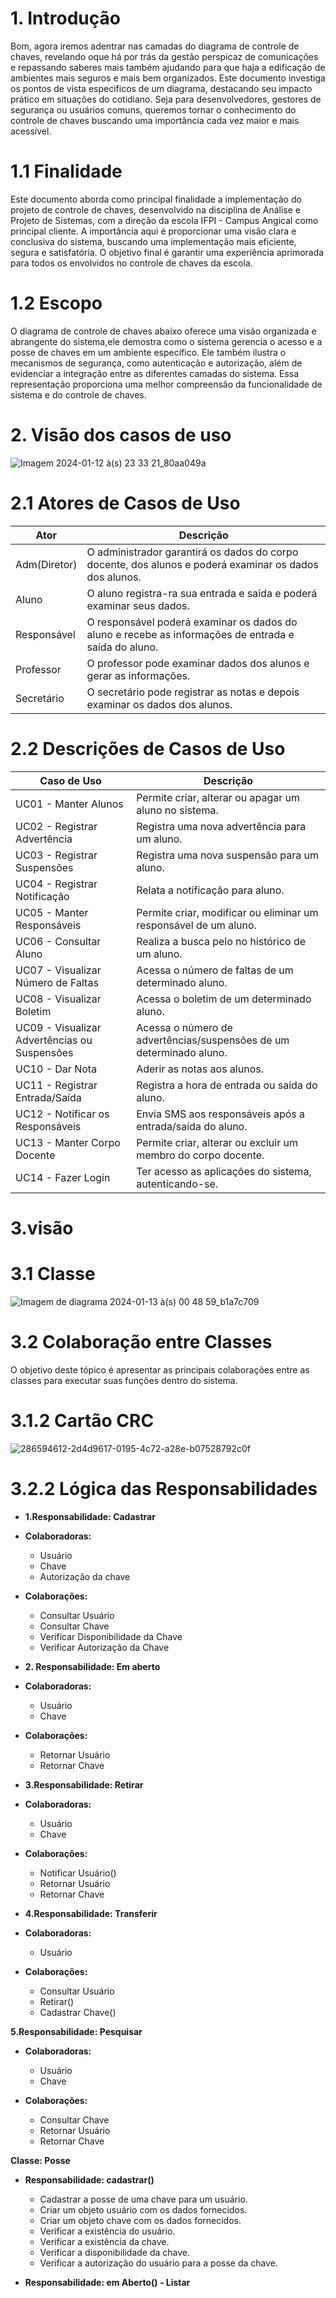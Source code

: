 # 1. Introdução
Bom, agora iremos adentrar nas camadas do diagrama de controle de chaves, revelando oque há por trás da gestão perspicaz de comunicações e repassando saberes mais também ajudando para que haja a edificação de ambientes mais seguros e mais bem organizados.
Este documento investiga os pontos de vista especificos de um diagrama, destacando seu impacto prático em situações do cotidiano. Seja para desenvolvedores, gestores de segurança ou usuários comuns, queremos tornar o conhecimento do controle de chaves buscando uma importância cada vez maior e mais acessível.

# 1.1 Finalidade
Este documento aborda como principal finalidade a implementação do projeto de controle de chaves, desenvolvido na disciplina de Análise e Projeto de Sistemas, com a direção da escola IFPI - Campus Angical como principal cliente. A importância aqui é proporcionar uma visão clara e conclusiva do sistema, buscando uma implementação mais eficiente, segura e satisfatória. O objetivo final é garantir uma experiência aprimorada para todos os envolvidos no controle de chaves da escola.

# 1.2 Escopo
O diagrama de controle de chaves abaixo oferece uma visão organizada e abrangente do sistema,ele demostra como o sistema gerencia o acesso e a posse de chaves em um ambiente específico. Ele também ilustra o mecanismos de segurança, como autenticação e autorização, além de evidenciar a integração entre as diferentes camadas do sistema. Essa representação proporciona uma melhor compreensão da funcionalidade de sistema e do controle de chaves.

# 2. Visão dos casos de uso
![Imagem 2024-01-12 à(s) 23 33 21_80aa049a](https://github.com/FelipeXPZ/documento-de-visao./assets/144725344/8dd756cd-7007-4754-8adb-683205c5931d)

# 2.1 Atores de Casos de Uso

|Ator|Descrição|
|---|---|
|Adm(Diretor)|O administrador garantirá os dados do corpo docente, dos alunos e poderá examinar os dados dos alunos.|
|Aluno	|O aluno registra-ra sua entrada e saída e poderá examinar seus dados.|
|Responsável	|O responsável poderá examinar os dados do aluno e recebe as informações de entrada e saída do aluno.|
|Professor	|O professor pode examinar dados dos alunos e gerar as informações.|
|Secretário	|O secretário pode registrar as notas e depois examinar os dados dos alunos.|

# 2.2 Descrições de Casos de Uso

|Caso de Uso|Descrição|
|---|---|
| UC01 - Manter Alunos|Permite criar, alterar ou apagar um aluno no sistema.|
| UC02 - Registrar Advertência|Registra uma nova advertência para um aluno.|
| UC03 - Registrar Suspensões|Registra uma nova suspensão para um aluno.|
| UC04 - Registrar Notificação|Relata a notificação para aluno.|
| UC05 - Manter Responsáveis|Permite criar, modificar ou eliminar um responsável de um aluno.|
| UC06 - Consultar Aluno|Realiza a busca pelo no histórico de um aluno.|
| UC07 - Visualizar Número de Faltas|Acessa o número de faltas de um determinado aluno.|
| UC08 - Visualizar Boletim|Acessa o boletim de um determinado aluno.|
| UC09 - Visualizar Advertências ou Suspensões|Acessa o número de advertências/suspensões de um determinado aluno.|
| UC10 - Dar Nota|Aderir as notas aos alunos.|
| UC11 - Registrar Entrada/Saída|Registra a hora de entrada ou saída do aluno.|
| UC12 - Notificar os Responsáveis|Envia SMS aos responsáveis após a entrada/saída do aluno.|
| UC13 - Manter Corpo Docente|Permite criar, alterar ou excluir um membro do corpo docente.|
| UC14 - Fazer Login|Ter acesso as aplicações do sistema, autenticando-se.|

# 3.visão

# 3.1 Classe
![Imagem de diagrama 2024-01-13 à(s) 00 48 59_b1a7c709](https://github.com/FelipeXPZ/documento-de-visao./assets/144725344/368d1068-b0dd-489c-8cf4-944ae90bb539)

# 3.2 Colaboração entre Classes
O objetivo deste tópico é apresentar as principais colaborações entre as classes para executar suas funções dentro do sistema.
# 3.1.2 Cartão CRC
![286594612-2d4d9617-0195-4c72-a28e-b07528792c0f](https://github.com/FelipeXPZ/documento-de-visao./assets/144725344/8ecc802d-1b7e-4dd7-b593-865116022409)

# 3.2.2 Lógica das Responsabilidades

- **1.Responsabilidade: Cadastrar**

- **Colaboradoras:**
  - Usuário
  - Chave
  - Autorização da chave

- **Colaborações:**
  - Consultar Usuário
  - Consultar Chave
  - Verificar Disponibilidade da Chave
  - Verificar Autorização da Chave


- **2. Responsabilidade: Em aberto**

- **Colaboradoras:**
  - Usuário
  - Chave

- **Colaborações:**
  - Retornar Usuário
  - Retornar Chave

- **3.Responsabilidade: Retirar**

- **Colaboradoras:**
  - Usuário
  - Chave

- **Colaborações:**
  - Notificar Usuário()
  - Retornar Usuário
  - Retornar Chave

- **4.Responsabilidade: Transferir**

- **Colaboradoras:**
  - Usuário

- **Colaborações:**
  - Consultar Usuário
  - Retirar()
  - Cadastrar Chave()

**5.Responsabilidade: Pesquisar**

- **Colaboradoras:**
  - Usuário
  - Chave

- **Colaborações:**
  - Consultar Chave
  - Retornar Usuário
  - Retornar Chave

**Classe: Posse**

- **Responsabilidade: cadastrar()**
  - Cadastrar a posse de uma chave para um usuário.
  - Criar um objeto usuário com os dados fornecidos.
  - Criar um objeto chave com os dados fornecidos.
  - Verificar a existência do usuário.
  - Verificar a existência da chave.
  - Verificar a disponibilidade da chave.
  - Verificar a autorização do usuário para a posse da chave.

- **Responsabilidade: em Aberto() - Listar**







